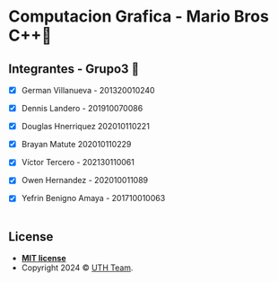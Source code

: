 # Computacion Grafica - Mario Bros C++📱

## Integrantes - Grupo3 📱

- [x] German Villanueva - 201320010240 
- [x] Dennis Landero - 201910070086
- [x] Douglas Hnerriquez 202010110221
- [x] Brayan Matute 202010110229
- [x] Víctor Tercero - 202130110061
- [x] Owen Hernandez - 202010011089
- [x] Yefrin Benigno Amaya - 201710010063
<br><br>


## License

- **[MIT license](http://opensource.org/licenses/mit-license.php)**
- Copyright 2024 © <a href="#" >UTH Team</a>.

